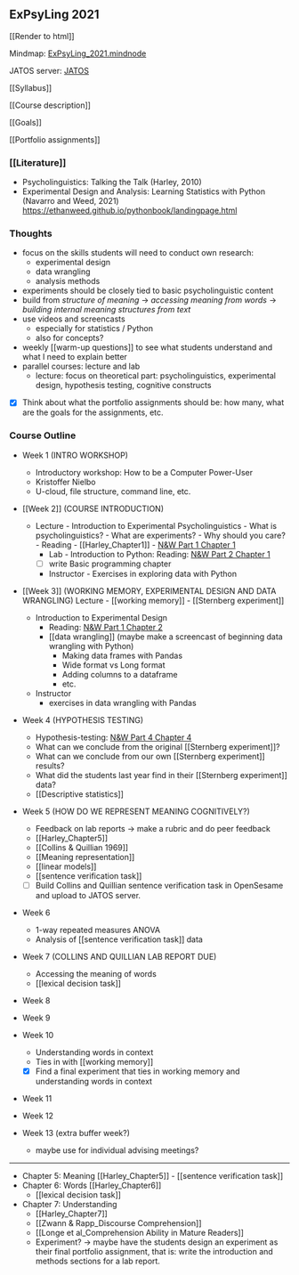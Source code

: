 ## ExPsyLing 2021

[[Render to html]]

Mindmap: [ExPsyLing_2021.mindnode](hook://file/y8RRbeQck?p=VzZMMzlVWUw2Wn5jb21+bWluZG5vZGV+TWluZE5vZGUvRG9jdW1lbnRz&n=ExPsyLing_2021.mindnode)

JATOS server: [JATOS](https://broca.cc.au.dk/jatos/login)

[[Syllabus]]

[[Course description]]

[[Goals]]

[[Portfolio assignments]]

### [[Literature]]
- Psycholinguistics: Talking the Talk (Harley, 2010) 
- Experimental Design and Analysis: Learning Statistics with Python (Navarro and Weed, 2021) https://ethanweed.github.io/pythonbook/landingpage.html

### Thoughts
- focus on the skills students will need to conduct own research: 
	- experimental design
	- data wrangling
	- analysis methods
- experiments should be closely tied to basic psycholinguistic content
- build from *structure of meaning* -> *accessing meaning from words* -> *building internal meaning structures from text*
- use videos and screencasts
	- especially for statistics / Python
	- also for concepts?
- weekly [[warm-up questions]] to see what students understand and what I need to explain better
- parallel courses: lecture and lab
	- lecture: focus on theoretical part: psycholinguistics, experimental design, hypothesis testing, cognitive constructs

- [x] Think about what the portfolio assignments should be: how many, what are the goals for the assignments, etc.

### Course Outline
- Week 1 (INTRO WORKSHOP)
	- Introductory workshop: How to be a Computer Power-User
	- Kristoffer Nielbo
	- U-cloud, file structure, command line, etc.

- [[Week 2]] (COURSE INTRODUCTION)
	- Lecture
			- Introduction to Experimental Psycholinguistics
				- What is psycholinguistics?
				- What are experiments?
				- Why should you care?
			- Reading
				- [[Harley_Chapter1]]
				- [N&W Part 1 Chapter 1](https://ethanweed.github.io/pythonbook/01.01-intro.html)
		- Lab
				- Introduction to Python: Reading: [N&W Part 2 Chapter 1](https://ethanweed.github.io/pythonbook/02.01-getting_started_with_python.html)
		- [ ] write Basic programming chapter
		- Instructor
				- Exercises in exploring data with Python

- [[Week 3]] (WORKING MEMORY, EXPERIMENTAL DESIGN AND DATA WRANGLING)
	Lecture
		- [[working memory]]
		- [[Sternberg experiment]]
	- Introduction to Experimental Design
		- Reading: [N&W Part 1 Chapter 2](https://ethanweed.github.io/pythonbook/01.02-studydesign.html?highlight=experimental)
		- [[data wrangling]] (maybe make a screencast of beginning data wrangling with Python)
			- Making data frames with Pandas
			- Wide format vs Long format
			- Adding columns to a dataframe
			- etc.
	- Instructor
		- exercises in data wrangling with Pandas 

- Week 4 (HYPOTHESIS TESTING) 
	- Hypothesis-testing: [N&W Part 4 Chapter 4](https://ethanweed.github.io/pythonbook/04.04-hypothesis-testing.html#hypothesis-testing)
	- What can we conclude from the original [[Sternberg experiment]]?
	- What can we conclude from our own [[Sternberg experiment]] results?
	- What did the students last year find in their [[Sternberg experiment]] data?
	- [[Descriptive statistics]]

- Week 5 (HOW DO WE REPRESENT MEANING COGNITIVELY?)
	- Feedback on lab reports -> make a rubric and do peer feedback
	- [[Harley_Chapter5]]
	- [[Collins & Quillian 1969]]
	- [[Meaning representation]]
	- [[linear models]]
	- [[sentence verification task]]
	- [ ] Build Collins and Quillian sentence verification task in OpenSesame and upload to JATOS server.

- Week 6 
	- 1-way repeated measures ANOVA
	- Analysis of [[sentence verification task]] data

- Week 7 (COLLINS AND QUILLIAN LAB REPORT DUE)
	- Accessing the meaning of words
	- [[lexical decision task]]


- Week 8

- Week 9

- Week 10
	- Understanding words in context
	- Ties in with [[working memory]]
	- [x] Find a final experiment that ties in working memory and understanding words in context 
- Week 11

- Week 12

- Week 13 (extra buffer week?)
	- maybe use for individual advising meetings?


---------------------------------------- 


- Chapter 5: Meaning [[Harley_Chapter5]]
		- [[sentence verification task]] 
- Chapter 6: Words [[Harley_Chapter6]]
	- [[lexical decision task]]
- Chapter 7: Understanding 
	- [[Harley_Chapter7]]
	-  [[Zwann & Rapp_Discourse Comprehension]]
	-  [[Longe et al_Comprehension Ability in Mature Readers]]
	- Experiment? -> maybe have the students design an experiment as their final portfolio assignment, that is: write the introduction and methods sections for a lab report.



